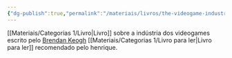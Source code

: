 ```yaml
---
{"dg-publish":true,"permalink":"/materiais/livros/the-videogame-industry-does-not-exist/","noteIcon":""}
---
```


[[Materiais/Categorias 1/Livro\|Livro]] sobre a indústria dos videogames escrito pelo [Brendan Keogh](https://www.google.com/search?client=firefox-b-d&sxsrf=APwXEdcxnin9upj5YO_On4FdiPXsdn3pww:1682171762587&q=Brendan+Keogh&si=AMnBZoEv-6I3nbvT8LVh9Y4ZdcGhiLKCu_qk6pku7MxgRC5XI8G_Y8IP4b8LdykUnm5B05x84iEYBUmx5z80Ou_Pim9KHWluaVesX7wNrAp0ZWZ8fvbtu51EYivgIOcDX-jElOg5VEROy0ukWrvqNDXeFVO_oqJUbBFFREcVPnG1hOI63DSVvOgfczcgqhoQSbOkXdzTyS5vPOFJAFDmeWBK4fKOZ_U2nA%3D%3D&sa=X&ved=2ahUKEwjPxfCS0r3-AhVrHrkGHbSQCZEQmxMoAHoECBQQAg)
[[Materiais/Categorias 1/Livro para ler\|Livro para ler]] recomendado pelo henrique.